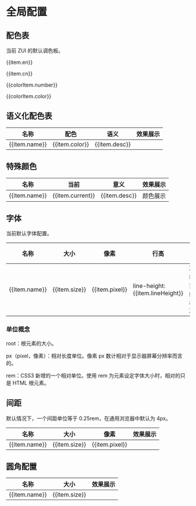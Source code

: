 # 全局配置

##  配色表

当前 ZUI 的默认调色板。

<Example background="light-circle">
  <div class="flex flex-col mb-6" v-for="item in colorTable">
    <div class="w-24">
      <p class="text-sm font-bold">{{item.en}}</p>
      <p class="text-sm">{{item.cn}}</p>
    </div>
    <div class="flex flex-1" v-for="colorItem in item.list">
      <div>
        <div class="w-10 h-8 rounded" :style="`background-color: ${colorItem.color};`"></div>
        <p class="text-sm">{{colorItem.number}}</p>
        <p class="text-sm">{{colorItem.color}}</p>
      </div>
    </div>
  </div>
</Example>

## 语义化配色表

<Example>
  <table class="table">
    <thead>
      <tr>
        <th>名称</th>
        <th>配色</th>
        <th>语义</th>
        <th>效果展示</th>
      </tr>
    </thead>
    <tbody>
      <tr v-for="(item, index) in themeColor">
        <td>{{item.name}}</td>
        <td>{{item.color}}</td>
        <td>{{item.desc}}</td>
        <td>
          <div class="w-10 h-3" :style="`background-color: ${item.display};`"></div>
        </td>
      </tr>
    </tbody>
   </table>
</Example>

## 特殊颜色

<Example>
  <table class="table">
    <thead>
      <tr>
        <th>名称</th>
        <th>当前</th>
        <th>意义</th>
        <th>效果展示</th>
      </tr>
    </thead>
    <tbody>
      <tr v-for="(item, index) in globalSpecialColor">
        <td>{{item.name}}</td>
        <td>{{item.current}}</td>
        <td>{{item.desc}}</td>
        <td>
          <div class="h-3" :style="`background-color: ${item.display};`" v-if="index < 8"></div>
          <span :style="`color: ${item.display};`" v-else>颜色展示</span>
        </td>
      </tr>
    </tbody>
   </table>
</Example>

## 字体

当前默认字体配置。

<Example>
  <table class="table">
    <thead>
      <tr>
        <th class="w-12">名称</th>
        <th class="w-12">大小</th>
        <th class="w-12">像素</th>
        <th class="w-30">行高</th>
        <th>效果展示</th>
      </tr>
    </thead>
    <tbody>
      <tr v-for="(item, index) in globalFontSize">
        <td>{{item.name}}</td>
        <td>{{item.size}}</td>
        <td>{{item.pixel}}</td>
        <td>line-height: {{item.lineHeight}}</td>
        <td>
          <div :class="item.display" v-if="index < 8">ZUI3 组合式前端 UI 框架</div>
          <div :class="item.display" v-else>ZUI</div>
        </td>
      </tr>
    </tbody>
   </table>
</Example>

### 单位概念

root：根元素的大小。

px（pixel，像素）：相对长度单位。像素 px 数计相对于显示器屏幕分辨率而言的。

rem：CSS3 新增的一个相对单位。使用 rem 为元素设定字体大小时，相对的只是 HTML 根元素。

## 间距

默认情况下，一个间距单位等于 0.25rem，在通用浏览器中默认为 4px。

<Example>
  <table class="table">
    <thead>
      <tr>
        <th>名称</th>
        <th>大小</th>
        <th>像素</th>
        <th>效果展示</th>
      </tr>
    </thead>
    <tbody>
      <tr v-for="item in spaceJson">
        <td>{{item.name}}</td>
        <td>{{item.size}}</td>
        <td>{{item.pixel}}</td>
        <td><div class="h-2 bg-secondary" :style="item.display"></div></td>
      </tr>
    </tbody>
   </table>
</Example>

## 圆角配置

<Example>
  <table class="table">
    <thead>
      <tr>
        <th>名称</th>
        <th>大小</th>
        <th>效果展示</th>
      </tr>
    </thead>
    <tbody>
      <tr v-for="item in globalRound">
        <td>{{item.name}}</td>
        <td>{{item.size}}</td>
        <td><div class="w-8 h-8 bg-secondary" :style="item.display"></div></td>
      </tr>
    </tbody>
   </table>
</Example>

<script setup>
  const spaceJson = [
    {name: '0', size: '0px', pixel:'0px', display: 'width: 0px;'},
    {name: 'px', size: '1px', pixel:'1px', display: 'width: 1px;'},
    {name: '0.5', size: '0.125rem', pixel:'2px', display: 'width: 2px;'},
    {name: '1', size: '0.25rem', pixel:'4px', display: 'width: 4px;'},
    {name: '1.5', size: '0.375rem', pixel:'6px', display: 'width: 6px;'},
    {name: '2', size: '0.5rem', pixel:'8px', display: 'width: 8px;'},
    {name: '2.5', size: '0.625rem', pixel:'10px', display: 'width: 10px;'},
    {name: '3', size: '0.75rem', pixel:'12px', display: 'width: 12px;'},
    {name: '3.5', size: '0.875rem', pixel:'14px', display: 'width: 14px;'},
    {name: '4', size: '1rem', pixel:'16px', display: 'width: 16px;'},
    {name: '5', size: '1.25rem', pixel:'20px', display: 'width: 20px;'},
    {name: '6', size: '1.5rem', pixel:'24px', display: 'width: 24px;'},
    {name: '7', size: '1.75rem', pixel:'28px', display: 'width: 28px;'},
    {name: '8', size: '2rem', pixel:'32px', display: 'width: 32px;'},
  ]
  const globalFontSize = [
    {name: 'root', size: '16px',  pixel: '16px', display: 'root'},
    {name: 'xs', size: '0.75rem', pixel: '12px', lineHeight: '1rem', display: 'text-xs'},
    {name: 'sm', size: '0.75rem', pixel: '12px', lineHeight: '1rem', display: 'text-sm'},
    {name: 'base', size: '0.8125rem', pixel: '13px', lineHeight: '1.25rem', display: 'text-base'},
    {name: 'lg', size: '1rem', pixel: '16px', lineHeight: '1.5rem', display: 'text-lg'},
    {name: 'xl', size: '1.125rem', pixel: '18px', lineHeight: '1.75rem', display: 'text-xl'},
    {name: '2xl', size: '1.5rem', pixel: '24px', lineHeight: '2rem', display: 'text-2xl'},
    {name: '3xl', size: '1.875rem', pixel: '30px', lineHeight: '2.25rem', display: '-text-3xl'},
    {name: '4xl', size: '2.25rem', pixel: '36px', lineHeight: '2.5rem', display: '-text-4xl'},
    {name: '5xl', size: '3rem', pixel: '48px', lineHeight: '1', display: '-text-5xl'},
    {name: '6xl', size: '3.75rem', pixel: '60px', lineHeight: '1', display: '-text-6xl'},
    {name: '7xl', size: '4.5rem', pixel: '72px', lineHeight: '1', display: '-text-7xl'},
    {name: '8xl', size: '6rem', pixel: '96px', lineHeight: '1', display: '-text-8xl'},
    {name: '9xl', size: '8rem', pixel: '128px', lineHeight: '1', display: '-text-9xl'}
  ]
  const globalRound = [
    {name: 'none', size: '0px', display: 'border-radius:0px;'},
    {name: 'sm', size: '0.125rem', display: 'border-radius:0.125rem;'},
    {name: 'DEFAULT', size: '0.25rem', display: 'border-radius:0.25rem;'},
    {name: 'md', size: '0.375rem', display: 'border-radius:0.375rem;'},
    {name: 'lg', size: '0.5rem', display: 'border-radius:0.5rem;'},
    {name: 'xl', size: '0.75rem', display: 'border-radius:0.75rem;'},
    {name: 'full', size: '9999px', display: 'border-radius:9999px;'}
  ]
  const globalSpecialColor = [
    {name: '继承', current: 'inherit', desc: 'inherit', display: 'inherit'},
    {name: '当前', current: 'current', desc: 'currentColor', display: 'inherit'},
    {name: '透明', current: 'transparent', desc: 'transparent', display: 'transparent'},
    {name: '纯黑', current: 'black', desc: '#000', display: '#000'},
    {name: '纯白', current: 'white', desc: '#fff', display: '#fff'},
    {name: '画布（页面背景）', current: 'canvas', desc: 'white', display: 'white'},
    {name: '画布反色', current: 'inverse', desc: 'black', display: 'black'},
    {name: '控件背景', current: 'surface', desc: 'gray[100] （即：#f4f5f7）', display: '#f4f5f7'},
    {name: '文本', current: 'fore', desc: 'gray[800] （即：#3c4353）', display: '#3c4353'},
    {name: '焦点', current: 'focus', desc: 'young[300] （即：#6ca7ff）', display: '#6ca7ff'},
    {name: '链接', current: 'link', desc: 'young[500] （即：#2b80ff）', display: '#2b80ff'},
    {name: '链接（hover）', current: 'linkHover', desc: 'young[600] （即：#0066fa）', display: '#0066fa'},
  ]
  const themeColor = [
    {name: 'primary', color: 'young', desc: '主要：主题的、可链接、正常', display: '#2b80ff'},
    {name: 'secondary', color: 'blue', desc: '次要：次级、常态的', display: '#37b2fe'},
    {name: 'success', color: 'green', desc: '成功：完成、积极', display: '#17ce97'},
    {name: 'warning', color: 'yellow', desc: '关注：提示、重点', display: '#ffa34d'},
    {name: 'danger', color: 'red', desc: '警告：提示、异常、警醒', display: '#ff5858'},
    {name: 'important', color: 'magenta', desc: '重要：优先', display: '#ff4f9e'},
    {name: 'special', color: 'purple', desc: '特殊：触动、激情', display: '#9d5eff'},
  ]
  const colorTable = [
    {
      en: 'Young', 
      cn: '青春蓝', 
      list: [
        {number: '50', color: '#f9ffff'},
        {number: '100', color: '#eff5ff'},
        {number: '200', color: '#cadfff'},
        {number: '300', color: '#6ca7ff'},
        {number: '400', color: '#438eff'},
        {number: '500', color: '#2b80ff'},
        {number: '600', color: '#0066fa'},
        {number: '700', color: '#0c60e1'},
        {number: '800', color: '#0650c2'},
        {number: '900', color: '#053b8f'},

      ]
    },
    {
      en: 'Wave blue', 
      cn: '波涛蓝', 
      list: [
        {number: '50', color: '#eff6ff'},
        {number: '100', color: '#e7f6ff'},
        {number: '200', color: '#cdecff'},
        {number: '300', color: '#7acdff'},
        {number: '400', color: '#57bfff'},
        {number: '500', color: '#37b2fe'},
        {number: '600', color: '#18a6fd'},
        {number: '700', color: '#1099ed'},
        {number: '800', color: '#007cc8'},
        {number: '900', color: '#06609d'},

      ]
    },
    {
      en: 'Fresh green', 
      cn: '葱绿', 
      list: [
        {number: '50', color: '#a7f5de'},
        {number: '100', color: '#e3f9f3'},
        {number: '200', color: '#c5f3e5'},
        {number: '300', color: '#63e1bc'},
        {number: '400', color: '#44cfa5'},
        {number: '500', color: '#17ce97'},
        {number: '600', color: '#11a578'},
        {number: '700', color: '#098f67'},
        {number: '800', color: '#11815f'},
        {number: '900', color: '#10634a'},

      ]
    },
    {
      en: 'Yellow', 
      cn: '蛋壳', 
      list: [
        {number: '50', color: '#fffcfa'},
        {number: '100', color: '#fff4ea'},
        {number: '200', color: '#ffe8d2'},
        {number: '300', color: '#ffbf83'},
        {number: '400', color: '#ffb46d'},
        {number: '500', color: '#ffa34d'},
        {number: '600', color: '#ff8e25'},
        {number: '700', color: '#ef7b0f'},
        {number: '800', color: '#e97103'},
        {number: '900', color: '#bd7634'},

      ]
    },
    {
      en: 'Carved red', 
      cn: '剔红', 
      list: [
        {number: '50', color: '#fffafa'},
        {number: '100', color: '#ffebeb'},
        {number: '200', color: '#ffd5d5'},
        {number: '300', color: '#ff9696'},
        {number: '400', color: '#ff7474'},
        {number: '500', color: '#ff5858'},
        {number: '600', color: '#fb2b2b'},
        {number: '700', color: '#d91b1b'},
        {number: '800', color: '#ba1313'},
        {number: '900', color: '#ba1313'},

      ]
    },
    {
      en: 'Magenta', 
      cn: '洋红色/粉', 
      list: [
        {number: '50', color: '#fffafc'},
        {number: '100', color: '#feebf4'},
        {number: '200', color: '#fcd6e8'},
        {number: '300', color: '#fc94c2'},
        {number: '400', color: '#ff79b5'},
        {number: '500', color: '#ff4f9e'},
        {number: '600', color: '#e33a86'},
        {number: '700', color: '#d11c6d'},
        {number: '800', color: '#bc145f'},
        {number: '900', color: '#a80c52'},

      ]
    },
    {
      en: 'Purple', 
      cn: '爱琴海/紫色', 
      list: [
        {number: '50', color: '#fcfaff'},
        {number: '100', color: '#f1eafc'},
        {number: '200', color: '#e2d3f9'},
        {number: '300', color: '#c6a0ff'},
        {number: '400', color: '#b280ff'},
        {number: '500', color: '#9d5eff'},
        {number: '600', color: '#8b51e6'},
        {number: '700', color: '#7f46d9'},
        {number: '800', color: '#763ad4'},
        {number: '900', color: '#6231b0'},

      ]
    },
    {
      en: 'gray', 
      cn: '灰色', 
      list: [
        {number: '50', color: '#fcfdfe'},
        {number: '100', color: '#f4f5f7'},
        {number: '200', color: '#edeef2'},
        {number: '300', color: '#e3e4e9'},
        {number: '400', color: '#e6eaf1'},
        {number: '500', color: '#9ea3b0'},
        {number: '600', color: '#838a9d'},
        {number: '700', color: '#5e626d'},
        {number: '800', color: '#3c4353'},
        {number: '900', color: '#1b1f28'},

      ]
    },
    {
      en: 'zinc', 
      cn: '锌灰色', 
      list: [
        {number: '50', color: '#fafafa'},
        {number: '100', color: '#f8f8f8'},
        {number: '200', color: '#eeeeee'},
        {number: '300', color: '#e2e5e8'},
        {number: '400', color: '#c4c4c4'},
        {number: '500', color: '#71717a'},
        {number: '600', color: '#52525b'},
        {number: '700', color: '#3f3f46'},
        {number: '800', color: '#27272a'},
        {number: '900', color: '#18181b'},
      ]
    },
  ]
</script>
